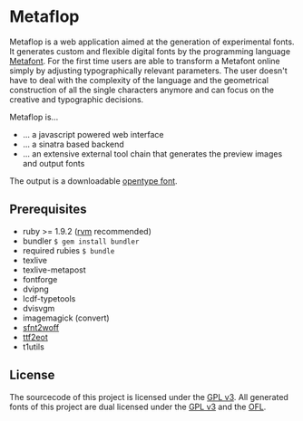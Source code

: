 # Metaflop

Metaflop is a web application aimed at the generation of experimental fonts. It generates custom and flexible digital fonts by the programming language [Metafont](http://en.wikipedia.org/wiki/Metafont). For the first time users are able to transform a Metafont online simply by adjusting typographically relevant parameters. The user doesn't have to deal with the complexity of the language and the geometrical construction of all the single characters anymore and can focus on the creative and typographic decisions.

Metaflop is...

* ... a javascript powered web interface
* ... a sinatra based backend
* ... an extensive external tool chain that generates the preview images and output fonts

The output is a downloadable [opentype font](http://en.wikipedia.org/wiki/OpenType).

## Prerequisites

* ruby >= 1.9.2 ([rvm](http://beginrescueend.com/) recommended)
* bundler
  ``$ gem install bundler``
* required rubies
  ``$ bundle``
* texlive
* texlive-metapost
* fontforge
* dvipng
* lcdf-typetools
* dvisvgm
* imagemagick (convert)
* [sfnt2woff](http://people.mozilla.com/~jkew/woff/)
* [ttf2eot](https://github.com/greyfont/ttf2eot)
* t1utils

## License

The sourcecode of this project is licensed under the [GPL v3](http://www.gnu.org/copyleft/gpl.html).
All generated fonts of this project are dual licensed under the [GPL v3](http://www.gnu.org/copyleft/gpl.html) and the [OFL](http://scripts.sil.org/OFL).
